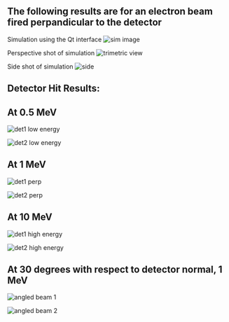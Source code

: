 ## The following results are for an electron beam fired perpandicular to the detector

Simulation using the Qt interface
![sim image](./electron_simulation_qt.png)

Perspective shot of simulation
![trimetric view](./trimetric_view.png)

Side shot of simulation
![side](./side_view.png)

## Detector Hit Results:

## At 0.5 MeV

![det1 low energy](./detector1_perpandicular_beam_lower_energy.png)

![det2 low energy](./detector2_perpandicular_beam_lower_energy.png)


## At 1 MeV

![det1 perp](./detector1_perpandicular_beam.png)

![det2 perp](./detector2_perpandicular_beam.png)

## At 10 MeV

![det1 high energy](./detector1_perpandicular_beam_higher_energy.png)

![det2 high energy](./detector2_perpandicular_beam_higher_energy.png)


## At 30 degrees with respect to detector normal, 1 MeV

![angled beam 1](./detector1_30deg_1MeV_beam.png)

![angled beam 2](./detector2_30deg_1MeV_beam.png)

